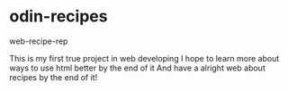 # odin-recipes
web-recipe-rep

This is my first true project in web developing
I hope to learn more about ways to use html better by the end of it
And  have a alright web about recipes by the end of it!
